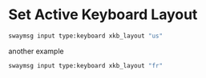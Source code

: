 # Set Active Keyboard Layout
``` sh
swaymsg input type:keyboard xkb_layout "us"
```

another example
``` sh
swaymsg input type:keyboard xkb_layout "fr"
```

